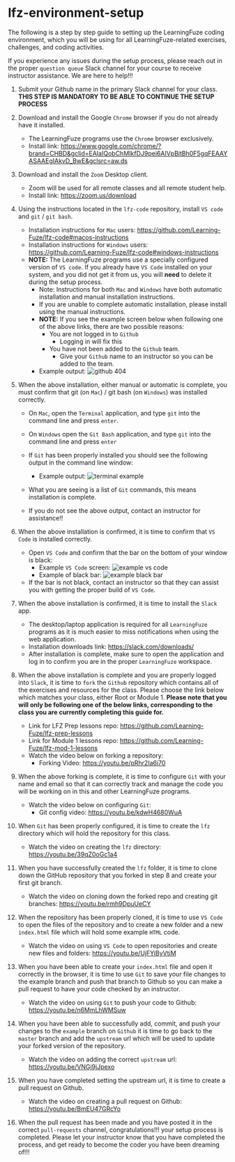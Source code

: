 # lfz-environment-setup

The following is a step by step guide to setting up the LearningFuze coding environment, which you will be using for all LearningFuze-related exercises, challenges, and coding activities.

If you experience any issues during the setup process, please reach out in the proper `question queue` Slack channel for your course to receive instructor assistance. We are here to help!!!

1. Submit your Github name in the primary Slack channel for your class. **THIS STEP IS MANDATORY TO BE ABLE TO CONTINUE THE SETUP PROCESS**

1. Download and install the Google `Chrome` browser if you do not already have it installed.
    - The LearningFuze programs use the `Chrome` browser exclusively.
    - Install link: https://www.google.com/chrome/?brand=CHBD&gclid=EAIaIQobChMIkfDJ9pei6AIVpBitBh0F5gqFEAAYASAAEgIAkvD_BwE&gclsrc=aw.ds
1. Download and install the `Zoom` Desktop client.
    - Zoom will be used for all remote classes and all remote student help.
    - Install link: https://zoom.us/download
1. Using the instructions located in the `lfz-code` repository, install `VS code` and `git` / `git bash`.
    - Installation instructions for `Mac` users: https://github.com/Learning-Fuze/lfz-code#macos-instructions
    - Installation instructions for `Windows` users: https://github.com/Learning-Fuze/lfz-code#windows-instructions
    - **NOTE:** The LearningFuze programs use a specially configured version of `VS code`. If you already have `VS Code` installed on your system, and you did not get it from us, you will **need** to delete it during the setup process.
        - Note: Instructions for both `Mac` and `Windows` have both automatic installation and manual installation instructions.
        - If you are unable to complete automatic installation, please install using the manual instructions.
        - **NOTE:** If you see the example screen below when following one of the above links, there are two possible reasons:
            - You are not logged in to `Github`
                - Logging in will fix this
            - You have not been added to the `Github` team.
                - Give your `Github` name to an instructor so you can be added to the team.
        - Example output:
        ![github 404](./images/404-example.png)
1. When the above installation, either manual or automatic is complete, you must confirm that git (on `Mac`) / git bash (on `Windows`) was installed correctly.
    - On `Mac`, open the `Terminal` application, and type `git` into the command line and press `enter`.
    - On `Windows` open the `Git Bash` application, and type `git` into the command line and press `enter`
    - If `Git` has been properly installed you should see the following output in the command line window:
        - Example output:
        ![terminal example](./images/terminal-example.png)

    - What you are seeing is a list of `Git` commands, this means installation is complete.
    - If you do not see the above output, contact an instructor for assistance!!
1. When the above installation is confirmed, it is time to confirm that `VS Code` is installed correctly.
    - Open `VS Code` and confirm that the bar on the bottom of your window is black:
        - Example `VS Code` screen:
        ![example vs code](./images/vs-example.png)
        - Example of black bar:
        ![example black bar](./images/vs-bar-focus.png)
    - If the bar is not black, contact an instructor so that they can assist you with getting the proper build of `VS Code`.
1. When the above installation is confirmed, it is time to install the `Slack` app.
    - The desktop/laptop application is required for all `LearningFuze` programs as it is much easier to miss notifications when using the web application.
    - Installation downloads link: https://slack.com/downloads/
    - After installation is complete, make sure to open the application and log in to confirm you are in the proper `LearningFuze` workspace.
1. When the above installation is complete and you are properly logged into `Slack`, it is time to `fork` the `Github` repository which contains all of the exercises and resources for the class. Please choose the link below which matches your class, either Root or Module 1. **Please note that you will only be following one of the below links, corresponding to the class you are currently completing this guide for.**
    - Link for LFZ Prep lessons repo: https://github.com/Learning-Fuze/lfz-prep-lessons
    - Link for Module 1 lessons repo: https://github.com/Learning-Fuze/lfz-mod-1-lessons
    - Watch the video below on forking a repository:
        - Forking Video: https://youtu.be/pRhr2Ia6i70
1. When the above forking is complete, it is time to configure `Git` with your name and email so that it can correctly track and manage the code you will be working on in this and other LearningFuze programs.
    - Watch the video below on configuring `Git`:
        - Git config video: https://youtu.be/kdwH4680WuA
1. When `Git` has been properly configured, it is time to create the `lfz` directory which will hold the repository for this class.
    - Watch the video on creating the `lfz` directory: https://youtu.be/39qZ0oGc1a4
1. When you have successfully created the `lfz` folder, it is time to clone down the GitHub repository that you forked in step 8 and create your first git branch.
    - Watch the video on cloning down the forked repo and creating git branches: https://youtu.be/rmh9DpuUeCY
1. When the repository has been properly cloned, it is time to use `VS Code` to open the files of the repository and to create a new folder and a new `index.html` file which will hold some example `HTML` code.
    - Watch the video on using `VS Code` to open repositories and create new files and folders: https://youtu.be/UjFYiByVtiM
1. When you have been able to create your `index.html` file and open it correctly in the browser, it is time to use `Git` to save your file changes to the example branch and push that branch to Github so you can make a pull request to have your code checked by an instructor.
    - Watch the video on using `Git` to push your code to Github: https://youtu.be/n6MmLhWMSuw
1. When you have been able to successfully add, commit, and push your changes to the `example` branch on `Github` it is time to go back to the `master` branch and add the `upstream` url which will be used to update your forked version of the repository.
    - Watch the video on adding the correct `upstream` url: https://youtu.be/VNGj9jJpexo
1. When you have completed setting the upstream url, it is time to create a pull request on Github.
    - Watch the video on creating a pull request on Github: https://youtu.be/BmEU47GRcYo
1. When the pull request has been made and you have posted it in the correct `pull-requests` channel, congratulations!!! your setup process is completed. Please let your instructor know that you have completed the process, and get ready to become the coder you have been dreaming of!!!
